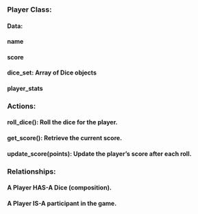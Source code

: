 ### Player Class:

#### Data:

#### name
#### score
#### dice_set: Array of Dice objects
#### player_stats

### Actions:

#### roll_dice(): Roll the dice for the player.
#### get_score(): Retrieve the current score.
#### update_score(points): Update the player’s score after each roll.

### Relationships:

#### A Player HAS-A Dice (composition).
#### A Player IS-A participant in the game.
